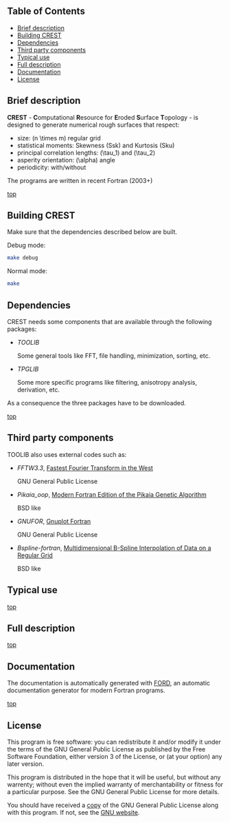 Table of Contents
-----------------

- [Brief description](#brief-description)
- [Building CREST](#building-crest)
- [Dependencies](#dependencies)
- [Third party components](#third-party-components)
- [Typical use](#typical-use)
- [Full description](#full-description)
- [Documentation](#documentation)
- [License](#license)

Brief description
-----------------

**CREST** - **C**omputational **R**esource for **E**roded **S**urface **T**opology - is designed to generate numerical rough surfaces that respect:

* size: \(n \times m\) regular grid
* statistical moments: Skewness \(Ssk\) and Kurtosis \(Sku\)
* principal correlation lengths: \(\tau_1\) and \(\tau_2\)
* asperity orientation: \(\alpha\) angle
* periodicity: with/without

The programs are written in recent Fortran (2003+)

[top](#table-of-contents)

Building CREST
--------------

Make sure that the dependencies described below are built.

Debug mode:

```bash
make debug
```
Normal mode:

```bash
make
```

Dependencies
------------

CREST needs some components that are available through the following packages:

* *TOOLIB*

  Some general tools like FFT, file handling, minimization, sorting, etc.

* *TPGLIB*

  Some more specific programs like filtering, anisotropy analysis, derivation, etc.

As a consequence the three packages have to be downloaded.

[top](#table-of-contents)

Third party components
----------------------

TOOLIB also uses external codes such as:

+ *FFTW3.3*, [Fastest Fourier Transform in the West](https://www.fftw.org/)

  GNU General Public License

+ *Pikaia_oop*, [Modern Fortran Edition of the Pikaia Genetic Algorithm](http://github.com/jacobwilliams/pikaia)

  BSD like

+ *GNUFOR*, [Gnuplot Fortran](https://people.math.sc.edu/Burkardt/f_src/gnufor/gnufor.html)

  GNU General Public License

+ *Bspline-fortran*, [Multidimensional B-Spline Interpolation of Data on a Regular Grid](https://github.com/jacobwilliams/bspline-fortran)

  BSD like

Typical use
-----------


[top](#table-of-contents)

Full description
----------------

[top](#table-of-contents)

Documentation
-------------
The documentation is automatically generated with [FORD](https://github.com/Fortran-FOSS-Programmers/ford), an automatic documentation generator for modern Fortran programs.

[top](#table-of-contents)

License
-------

This program is free software: you can redistribute it and/or modify it under the terms of the GNU General Public License as published by the Free Software Foundation, either version 3 of the License, or (at your option) any later version.

This program is distributed in the hope that it will be useful, but without any warrenty; without even the implied warranty of merchantability or fitness for a particular purpose. See the GNU General Public License for more details.

You should have received a [copy](https://github.com/TRIBO-Pprime/CREST/LICENSE) of the GNU General Public License along with this program. If not, see the [GNU website](https://www.gnu.org/licenses/gpl.html).
